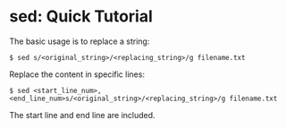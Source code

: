 # sed: Quick Tutorial

The basic usage is to replace a string:

  ```console
$ sed s/<original_string>/<replacing_string>/g filename.txt
  ```

Replace the content in specific lines:

  ```console
$ sed <start_line_num>,<end_line_num>s/<original_string>/<replacing_string>/g filename.txt
  ```

The start line and end line are included.
